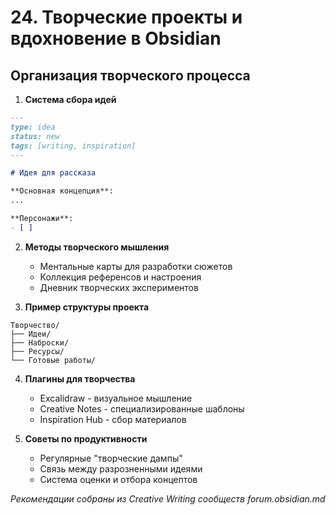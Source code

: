 # 24. Творческие проекты и вдохновение в Obsidian

## Организация творческого процесса

1. **Система сбора идей**
```markdown
---
type: idea
status: new
tags: [writing, inspiration]
---

# Идея для рассказа

**Основная концепция**: 
...

**Персонажи**:
- [ ] 
```

2. **Методы творческого мышления**
   - Ментальные карты для разработки сюжетов
   - Коллекция референсов и настроения
   - Дневник творческих экспериментов

3. **Пример структуры проекта**
```
Творчество/
├── Идеи/
├── Наброски/
├── Ресурсы/
└── Готовые работы/
```

4. **Плагины для творчества**
   - Excalidraw - визуальное мышление
   - Creative Notes - специализированные шаблоны
   - Inspiration Hub - сбор материалов

5. **Советы по продуктивности**
   - Регулярные "творческие дампы"
   - Связь между разрозненными идеями
   - Система оценки и отбора концептов

*Рекомендации собраны из Creative Writing сообществ forum.obsidian.md*